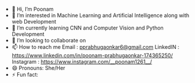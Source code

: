 - 👋 Hi, I’m Poonam 
- 👀 I’m interested in Machine Learning and Artificial Intelligence along with web Development
- 🌱 I’m currently learning CNN and Computer Vision and Python Development
- 💞️ I’m looking to collaborate on 
- 📫 How to reach me 
    Email : pprabhugaonkar6@gmail.com
    LinkedIN : https://www.linkedin.com/in/poonam-prabhugaonkar-174365250/
    Instagram : https://www.instagram.com/__poonam1261__/
- 😄 Pronouns: She/Her
- ⚡ Fun fact: 

<!---
poonam1261/poonam1261 is a ✨ special ✨ repository because its `README.md` (this file) appears on your GitHub profile.
You can click the Preview link to take a look at your changes.
--->

